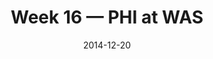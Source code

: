 ---
layout: game
title: Week 16 — PHI at WAS
season: 2014
game_id: 2014_16_PHI_WAS
week: 16
date: 2014-12-20
home_team: WAS
away_team: PHI
final_home: 27
final_away: 24
pbp_url: /assets/data/pbp/2014/2014_16_PHI_WAS.csv.gz
---